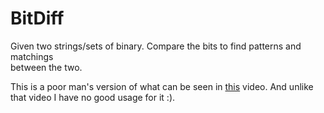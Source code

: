 # BitDiff

Given two strings/sets of binary. Compare the bits to find patterns and matchings  
between the two.

This is a poor man's version of what can be seen in [this](https://www.youtube.com/watch?v=5CsD8I396wo&t=910s) video.
And unlike that video I have no good usage for it :).
